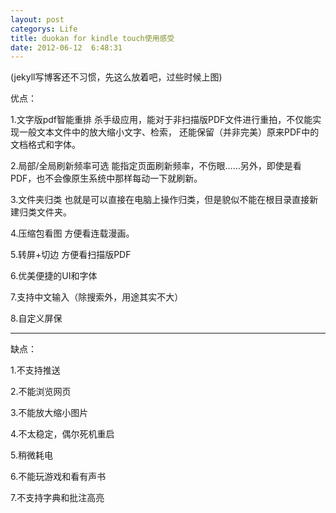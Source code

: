 ```yaml
---
layout: post
categorys: Life
title: duokan for kindle touch使用感受
date: 2012-06-12  6:48:31
---
```

(jekyll写博客还不习惯，先这么放着吧，过些时候上图)

优点：

1.文字版pdf智能重排
    杀手级应用，能对于非扫描版PDF文件进行重拍，不仅能实现一般文本文件中的放大缩小文字、检索，
    还能保留（并非完美）原来PDF中的文档格式和字体。

2.局部/全局刷新频率可选
    能指定页面刷新频率，不伤眼……另外，即使是看PDF，也不会像原生系统中那样每动一下就刷新。

3.文件夹归类
    也就是可以直接在电脑上操作归类，但是貌似不能在根目录直接新建归类文件夹。

4.压缩包看图
    方便看连载漫画。

5.转屏+切边
    方便看扫描版PDF

6.优美便捷的UI和字体

7.支持中文输入（除搜索外，用途其实不大）

8.自定义屏保

----------------------------------------------------------------

缺点：

1.不支持推送

2.不能浏览网页

3.不能放大缩小图片

4.不太稳定，偶尔死机重启

5.稍微耗电

6.不能玩游戏和看有声书

7.不支持字典和批注高亮
